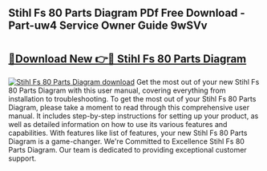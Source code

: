 ## Stihl Fs 80 Parts Diagram PDf Free Download - Part-uw4 Service Owner Guide 9wSVv

# <h2><a href="http://dfigq0.blite.top/?on=Stihl+Fs+80+Parts+Diagram">🔗Download New 👉🔴 Stihl Fs 80 Parts Diagram</a></h2>

[![Stihl Fs 80 Parts Diagram download](https://i.imgur.com/lujVjoI.png)](http://dfigq0.blite.top/?on=Stihl+Fs+80+Parts+Diagram)
Get the most out of your new Stihl Fs 80 Parts Diagram with this user manual, covering everything from installation to troubleshooting. To get the most out of your Stihl Fs 80 Parts Diagram, please take a moment to read through this comprehensive user manual. It includes step-by-step instructions for setting up your product, as well as detailed information on how to use its various features and capabilities. With features like list of features, your new Stihl Fs 80 Parts Diagram is a game-changer. We're Committed to Excellence Stihl Fs 80 Parts Diagram. Our team is dedicated to providing exceptional customer support.
